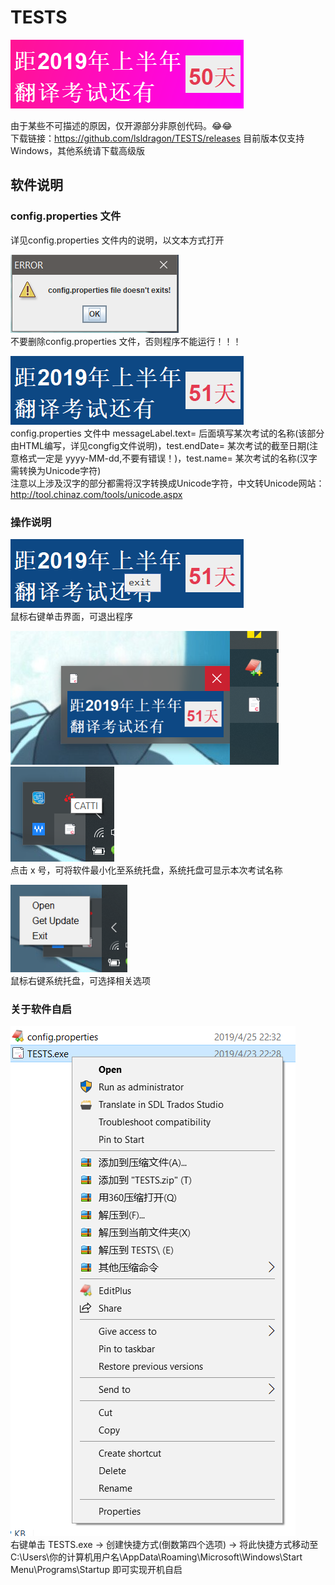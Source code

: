 # TESTS
![avatar](pic7.png)  

由于某些不可描述的原因，仅开源部分非原创代码。😂😂  
下载链接：https://github.com/lsldragon/TESTS/releases   目前版本仅支持Windows，其他系统请下载高级版  

## 软件说明
### config.properties 文件
详见config.properties 文件内的说明，以文本方式打开  

![avatar](pic0.png)  
不要删除config.properties 文件，否则程序不能运行！！！  
  
  
![avatar](pic1.png)  
config.properties 文件中 messageLabel.text= 后面填写某次考试的名称(该部分由HTML编写，详见congfig文件说明)，test.endDate= 某次考试的截至日期(注意格式一定是 yyyy-MM-dd,不要有错误！)，test.name= 某次考试的名称(汉字需转换为Unicode字符)  
注意以上涉及汉字的部分都需将汉字转换成Unicode字符，中文转Unicode网站： http://tool.chinaz.com/tools/unicode.aspx   
### 操作说明
![avatar](pic2.png)  
鼠标右键单击界面，可退出程序  
  
  
![avatar](pic3.png) ![avatar](pic4.png)  
点击 x 号，可将软件最小化至系统托盘，系统托盘可显示本次考试名称
  
  
![avatar](pic5.png)  
鼠标右键系统托盘，可选择相关选项  
  
  
### 关于软件自启
![avatar](pic6.png)  
右键单击 TESTS.exe -> 创建快捷方式(倒数第四个选项) -> 将此快捷方式移动至 C:\Users\你的计算机用户名\AppData\Roaming\Microsoft\Windows\Start Menu\Programs\Startup 即可实现开机自启
